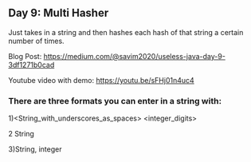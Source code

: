## Day 9: Multi Hasher
Just takes in a string and then hashes each hash of that string a certain number of times. 


Blog Post: https://medium.com/@savim2020/useless-java-day-9-3df1271b0cad


Youtube video with demo: https://youtu.be/sFHj01n4uc4
### There are three formats you can enter in a string with:


  1)<String_with_underscores_as_spaces> <integer_digits>
  
  
  2 String
  
  
  3)String, integer
